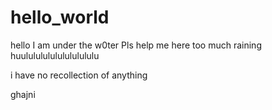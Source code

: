 # hello_world
hello
I am under the w0ter
Pls help me here too much raining
huululululululululululu


i have no recollection of anything



















ghajni
